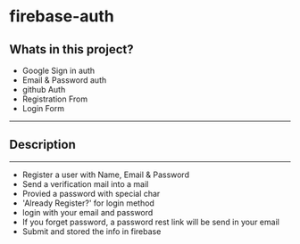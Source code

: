# firebase-auth
## Whats in this project?
* Google Sign in auth
* Email & Password auth
* github Auth
* Registration From
* Login Form
***
## Description
---
* Register a user with Name, Email & Password
* Send a verification mail into a mail
* Provied a password with special char
* 'Already Register?' for login method
* login with your email and password
* If you forget password, a password rest link will be send in your email
* Submit and stored the info in firebase


